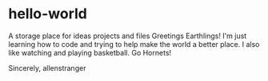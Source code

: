 # hello-world
A storage place for ideas projects and files
Greetings Earthlings!
I'm just learning how to code and trying to help make the world a better place. I also like watching and playing basketball. Go Hornets!

Sincerely,
allenstranger
